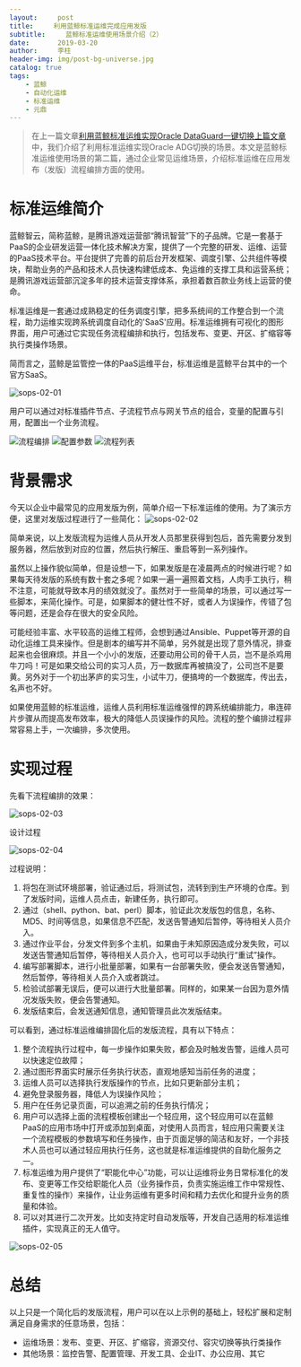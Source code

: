 ```yaml
---
layout:     post
title:     利用蓝鲸标准运维完成应用发版
subtitle:     蓝鲸标准运维使用场景介绍（2）
date:       2019-03-20
author:     李柱
header-img: img/post-bg-universe.jpg
catalog: true
tags:
    - 蓝鲸
    - 自动化运维
    - 标准运维
    - 元鼎
---
```


> 在上一篇文章[利用蓝鲸标准运维实现Oracle DataGuard一键切换上篇文章](http://blog.yuandingit.com/2019/03/17/blueking-sops/)中，我们介绍了利用标准运维实现Oracle ADG切换的场景。本文是蓝鲸标准运维使用场景的第二篇，通过企业常见运维场景，介绍标准运维在应用发布（发版）流程编排方面的使用。

# 标准运维简介

蓝鲸智云，简称蓝鲸，是腾讯游戏运营部“腾讯智营”下的子品牌。它是一套基于PaaS的企业研发运营一体化技术解决方案，提供了一个完整的研发、运维、运营的PaaS技术平台。平台提供了完善的前后台开发框架、调度引擎、公共组件等模块，帮助业务的产品和技术人员快速构建低成本、免运维的支撑工具和运营系统；是腾讯游戏运营部沉淀多年的技术运营支撑体系，承担着数百款业务线上运营的使命。

标准运维是一套通过成熟稳定的任务调度引擎，把多系统间的工作整合到一个流程，助力运维实现跨系统调度自动化的'SaaS'应用。标准运维拥有可视化的图形界面，用户可通过它实现任务流程编排和执行，包括发布、变更、开区、扩缩容等执行类操作场景。

简而言之，蓝鲸是监管控一体的PaaS运维平台，标准运维是蓝鲸平台其中的一个官方SaaS。

![sops-02-01](http://img.yuandingit.com/sops-02-01.png)

用户可以通过对标准插件节点、子流程节点与网关节点的组合，变量的配置与引用，配置出一个业务流程。

![流程编排](https://docs.bk.tencent.com/product_white_paper/gcloud/assets/101.png)
![配置参数](https://docs.bk.tencent.com/product_white_paper/gcloud/assets/102.png)
![流程列表](https://docs.bk.tencent.com/product_white_paper/gcloud/assets/9.png)


# 背景需求

今天以企业中最常见的应用发版为例，简单介绍一下标准运维的使用。为了演示方便，这里对发版过程进行了一些简化：
![sops-02-02](http://img.yuandingit.com/sops-02-02.png)

简单来说，以上发版流程为运维人员从开发人员那里获得到包后，首先需要分发到服务器，然后放到对应的位置，然后执行解压、重启等到一系列操作。

虽然以上操作貌似简单，但是设想一下，如果发版是在凌晨两点的时候进行呢？如果每天待发版的系统有数十套之多呢？如果一遍一遍照着文档，人肉手工执行，稍不注意，可能就导致本月的绩效就没了。虽然对于一些简单的场景，可以通过写一些脚本，来简化操作。可是，如果脚本的健壮性不好，或者人为误操作，传错了包等问题，还是会存在很大的安全风险。

可能经验丰富、水平较高的运维工程师，会想到通过Ansible、Puppet等开源的自动化运维工具来操作。但是剧本的编写并不简单，另外就是出现了意外情况，排查起来也会很麻烦。并且一个小小的发版，还要动用公司的骨干人员，岂不是杀鸡用牛刀吗！可是如果交给公司的实习人员，万一数据库再被搞没了，公司岂不是要黄。另外对于一个初出茅庐的实习生，小试牛刀，便搞垮的一个数据库，传出去，名声也不好。

如果使用蓝鲸的标准运维，运维人员利用标准运维强悍的跨系统编排能力，串连碎片步骤从而提高发布效率，极大的降低人员误操作的风险。流程的整个编排过程非常容易上手，一次编排，多次使用。

# 实现过程

先看下流程编排的效果：

![sops-02-03](http://img.yuandingit.com/sops-02-03.png)

设计过程

![sops-02-04](http://img.yuandingit.com/sops-02-04.png)

过程说明：

1. 将包在测试环境部署，验证通过后，将测试包，流转到到生产环境的仓库。到了发版时间，运维人员点击，新建任务，执行即可。
2. 通过（shell、python、bat、perl）脚本，验证此次发版包的信息，名称、MD5、时间等信息，如果信息不匹配，发送告警通知后暂停，等待相关人员介入。
3. 通过作业平台，分发文件到多个主机，如果由于未知原因造成分发失败，可以发送告警通知后暂停，等待相关人员介入，也可可以手动执行“重试”操作。
4. 编写部署脚本，进行小批量部署，如果有一台部署失败，便会发送告警通知，然后暂停，等待相关人员介入或者跳过。
5. 检验试部署无误后，便可以进行大批量部署。同样的，如果某一台因为意外情况发版失败，便会告警通知。
6. 发版结束后，会发送通知信息，通知管理员此次发版结束。

可以看到，通过标准运维编排固化后的发版流程，具有以下特点：

1. 整个流程执行过程中，每一步操作如果失败，都会及时触发告警，运维人员可以快速定位故障；
2. 通过图形界面实时展示任务执行状态，直观地感知当前任务的进度；
3. 运维人员可以选择执行发版操作的节点，比如只更新部分主机；
4. 避免登录服务器，降低人为误操作风险；
5. 用户在任务记录页面，可以追溯之前的任务执行情况；
6. 用户可以选择上面的流程模板创建出一个轻应用，这个轻应用可以在蓝鲸PaaS的应用市场中打开或添加到桌面，对使用人员而言，轻应用只需要关注一个流程模板的参数填写和任务操作，由于页面足够的简洁和友好，一个非技术人员也可以通过轻应用执行任务，这也就是标准运维提供的自助化服务之一。
7. 标准运维为用户提供了“职能化中心”功能，可以让运维将业务日常标准化的发布、变更等工作交给职能化人员（业务操作员，负责实施运维工作中常规性、重复性的操作）来操作，让业务运维有更多时间和精力去优化和提升业务的质量和体验。
8. 可以对其进行二次开发。比如支持定时自动发版等，开发自己适用的标准运维插件，实现真正的无人值守。

![sops-02-05](http://img.yuandingit.com/sops-02-05.png)

# 总结

以上只是一个简化后的发版流程，用户可以在以上示例的基础上，轻松扩展和定制满足自身需求的任意场景，包括：

* 运维场景：发布、变更、开区、扩缩容，资源交付、容灾切换等执行类操作
* 其他场景：监控告警、配置管理、开发工具、企业IT、办公应用、其它
